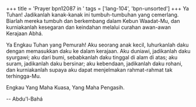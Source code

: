 +++
title = 'Prayer bpn12087 in '
tags = ['lang-104', 'bpn-unsorted']
+++
Ya Tuhan! Jadikanlah kanak-kanak ini tumbuh-tumbuhan yang cemerlang. Biarlah mereka tumbuh dan berkembang dalam Kebun Waadat-Mu, dan kurniakanlah kesegaran dan keindahan melalui curahan awan-awan Kerajaan Abhá.

Ya Engkau Tuhan yang Pemurah! Aku seorang anak kecil, luhurkanlah daku dengan memasukkan daku ke dalam kerajaan. Aku duniawi, jadikanlah daku syurgawi; aku dari bumi, sebabkanlah daku tinggal di alam di atas; aku suram, jadikanlah daku bersinar; aku kebendaan, jadikanlah daku rohani, dan kurniakanlah supaya aku dapat menjelmakan rahmat-rahmat tak terhingga-Mu.

Engkau Yang Maha Kuasa, Yang Maha Pengasih.

-- Abdu'l-Bahá
